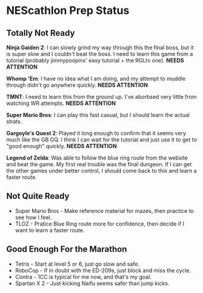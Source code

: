 # NEScathlon Prep Status #

## Totally Not Ready ##

**Ninja Gaiden 2**:  I can slowly grind my way through this the final boss, but it is super slow and I couldn't beat the boss.  I need to learn this game from a tutorial (probably jimmypoopins' easy tutorial + the RGLtv one).  **NEEDS ATTENTION**

**Whomp 'Em**: I have no idea what I am doing, and my attempt to muddle through didn't go anywhere quickly.  **NEEDS ATTENTION**

**TMNT**: I need to learn this from the ground up.  I've aborbsed very little from watching WR attempts.  **NEEDS ATTENTION**

**Super Mario Bros**:  I can play this fast casual, but I should learn the actual strats.

**Gargoyle's Quest 2**: Played it long enough to confirm that it seems very much like the GB GQ.  I think I can wait for the tutorial and just use it to get to "good enough" quickly. **NEEDS ATTENTION**

**Legend of Zelda**: Was able to follow the blue ring route from the website and beat the game.  My first real trouble was the final dungeon.  If I can get the other games under better control, I should come back to this and learn a faster route.

## Not Quite Ready ##
* Super Mario Bros - Make reference material for mazes, then practice to see how I feel.
* TLOZ - Pratice Blue Ring route more for confidence, then decide if I want to learn a faster route.

## Good Enough For the Marathon ##
* Tetris - Start at level 5 or 6, just go slow and safe.
* RoboCop - If in doubt with the ED-209s, just block and miss the cycle.
* Contra - 1CC is typical for me now, and that's my goal.
* Spartan X 2 - Just kicking Naifu seems safer than jump kicks.

